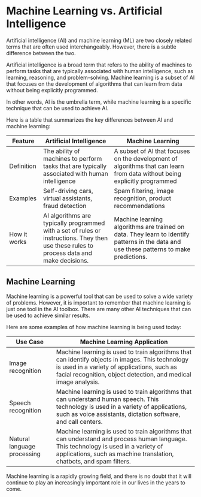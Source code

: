 # Machine Learning vs. Artificial Intelligence

Artificial intelligence (AI) and machine learning (ML) are two closely related terms that are often used interchangeably. However, there is a subtle difference between the two.

Artificial intelligence is a broad term that refers to the ability of machines to perform tasks that are typically associated with human intelligence, such as learning, reasoning, and problem-solving. Machine learning is a subset of AI that focuses on the development of algorithms that can learn from data without being explicitly programmed.

In other words, AI is the umbrella term, while machine learning is a specific technique that can be used to achieve AI.

Here is a table that summarizes the key differences between AI and machine learning:

| Feature      | Artificial Intelligence                                                                                                                   | Machine Learning                                                                                                                         |
|--------------|-------------------------------------------------------------------------------------------------------------------------------------------|------------------------------------------------------------------------------------------------------------------------------------------|
| Definition   | The ability of machines to perform tasks that are typically associated with human intelligence                                            | A subset of AI that focuses on the development of algorithms that can learn from data without being explicitly programmed                |
| Examples     | Self-driving cars, virtual assistants, fraud detection                                                                                    | Spam filtering, image recognition, product recommendations                                                                               |
| How it works | AI algorithms are typically programmed with a set of rules or instructions. They then use these rules to process data and make decisions. | Machine learning algorithms are trained on data. They learn to identify patterns in the data and use these patterns to make predictions. |

## Machine Learning

Machine learning is a powerful tool that can be used to solve a wide variety of problems. However, it is important to remember that machine learning is just one tool in the AI toolbox. There are many other AI techniques that can be used to achieve similar results.

Here are some examples of how machine learning is being used today:

| Use Case                    | Machine Learning Application                                                                                                                                                                                      |
|-----------------------------|-------------------------------------------------------------------------------------------------------------------------------------------------------------------------------------------------------------------|
| Image recognition           | Machine learning is used to train algorithms that can identify objects in images. This technology is used in a variety of applications, such as facial recognition, object detection, and medical image analysis. |
| Speech recognition          | Machine learning is used to train algorithms that can understand human speech. This technology is used in a variety of applications, such as voice assistants, dictation software, and call centers.              |
| Natural language processing | Machine learning is used to train algorithms that can understand and process human language. This technology is used in a variety of applications, such as machine translation, chatbots, and spam filters.       |

Machine learning is a rapidly growing field, and there is no doubt that it will continue to play an increasingly important role in our lives in the years to come.
